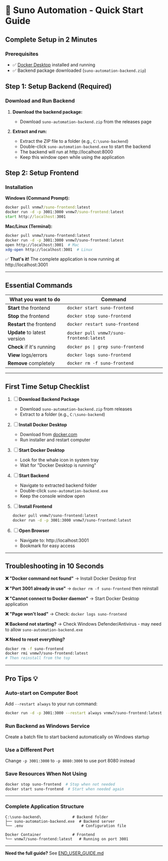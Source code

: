 # 🚀 Suno Automation - Quick Start Guide

## Complete Setup in 2 Minutes

### Prerequisites
- ✅ [Docker Desktop](https://www.docker.com/products/docker-desktop/) installed and running
- ✅ Backend package downloaded (`suno-automation-backend.zip`)

## Step 1: Setup Backend (Required)

### Download and Run Backend

1. **Download the backend package:**
   - Download `suno-automation-backend.zip` from the releases page

2. **Extract and run:**
   - Extract the ZIP file to a folder (e.g., `C:\suno-backend`)
   - Double-click `suno-automation-backend.exe` to start the backend
   - The backend will run at http://localhost:8000
   - Keep this window open while using the application

## Step 2: Setup Frontend

### Installation

**Windows (Command Prompt):**
```cmd
docker pull vnmw7/suno-frontend:latest
docker run -d -p 3001:3000 vnmw7/suno-frontend:latest
start http://localhost:3001
```

**Mac/Linux (Terminal):**
```bash
docker pull vnmw7/suno-frontend:latest
docker run -d -p 3001:3000 vnmw7/suno-frontend:latest
open http://localhost:3001  # Mac
xdg-open http://localhost:3001  # Linux
```

✅ **That's it!** The complete application is now running at http://localhost:3001

---

## Essential Commands

| What you want to do | Command |
|-------------------|---------|
| **Start** the frontend | `docker start suno-frontend` |
| **Stop** the frontend | `docker stop suno-frontend` |
| **Restart** the frontend | `docker restart suno-frontend` |
| **Update** to latest version | `docker pull vnmw7/suno-frontend:latest` |
| **Check** if it's running | `docker ps \| grep suno-frontend` |
| **View** logs/errors | `docker logs suno-frontend` |
| **Remove** completely | `docker rm -f suno-frontend` |

---

## First Time Setup Checklist

1. ☐ **Download Backend Package**
   - Download `suno-automation-backend.zip` from releases
   - Extract to a folder (e.g., `C:\suno-backend`)

2. ☐ **Install Docker Desktop**
   - Download from [docker.com](https://www.docker.com/products/docker-desktop/)
   - Run installer and restart computer

3. ☐ **Start Docker Desktop**
   - Look for the whale icon in system tray
   - Wait for "Docker Desktop is running"

4. ☐ **Start Backend**
   - Navigate to extracted backend folder
   - Double-click `suno-automation-backend.exe`
   - Keep the console window open

5. ☐ **Install Frontend**
   ```bash
   docker pull vnmw7/suno-frontend:latest
   docker run -d -p 3001:3000 vnmw7/suno-frontend:latest
   ```

6. ☐ **Open Browser**
   - Navigate to: http://localhost:3001
   - Bookmark for easy access

---

## Troubleshooting in 10 Seconds

**❌ "Docker command not found"**
→ Install Docker Desktop first

**❌ "Port 3001 already in use"**
→ `docker rm -f suno-frontend` then reinstall

**❌ "Cannot connect to Docker daemon"**
→ Start Docker Desktop application

**❌ "Page won't load"**
→ Check: `docker logs suno-frontend`

**❌ Backend not starting?**
→ Check Windows Defender/Antivirus - may need to allow `suno-automation-backend.exe`

**❌ Need to reset everything?**
```bash
docker rm -f suno-frontend
docker rmi vnmw7/suno-frontend:latest
# Then reinstall from the top
```

---

## Pro Tips 💡

### Auto-start on Computer Boot
Add `--restart always` to your run command:
```bash
docker run -d -p 3001:3000 --restart always vnmw7/suno-frontend:latest
```

### Run Backend as Windows Service
Create a batch file to start backend automatically on Windows startup

### Use a Different Port
Change `-p 3001:3000` to `-p 8080:3000` to use port 8080 instead

### Save Resources When Not Using
```bash
docker stop suno-frontend  # Stop when not needed
docker start suno-frontend  # Start when needed again
```

---

### Complete Application Structure
```
C:\suno-backend\              # Backend folder
├── suno-automation-backend.exe  # Backend server
└── .env                          # Configuration file

Docker Container              # Frontend
└── vnmw7/suno-frontend:latest   # Running on port 3001
```

---

**Need the full guide?** See [END_USER_GUIDE.md](END_USER_GUIDE.md)